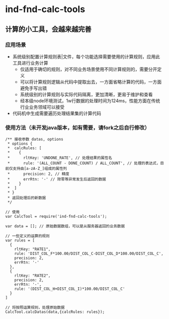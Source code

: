 # ind-fnd-calc-tools
## 计算的小工具，会越来越完善

### 应用场景
- 系统级别配置计算规则表|文件，每个功能选择需要使用的计算规则，应用此工具进行业务计算
  - 仅适用于确切的规则，对不同业务场景使用不同计算规则的，需要分开定义
  - 可以将计算规则逻辑从代码中提取出去，一方面省略计算的代码，一方面避免手写出错
  - 系统级别的计算规则与实际代码隔离，更加清晰，更易于维护和查看
  - 经本级node环境测试，1w行数据的处理时间为124ms，性能方面在传统行业业务领域可以接受
- 代码机中生成需要遍历处理结果集的计算代码

### 使用方法（未开发java版本，如有需要，请fork之后自行修改）
```
/** 接收参数 datas, options
 * options {
 *  calcRules: [
 *    {
 *      rltKey: 'UNDONE_RATE', // 处理结果的属性名
 *      rule: '(ALL_COUNT - DONE_COUNT) / ALL_COUNT', // 处理的表达式，目前仅支持由[a-zA-Z_]组成的属性列
 *      precision: 2, // 精度
 *      errRtn: '-' // 除零等异常发生后返回的数据
 *    }
 *  ]
 * }
 * 返回处理后的新数据
 */

// 使用
var CalcTool = require('ind-fnd-calc-tools');

var data = []; // 原始数据数组，可以是从服务器返回的业务数据

// 一些定义的运算的规则
var rules = [
  {
    rltKey: "RATE1", 
    rule: 'DIST_COL_F*100.00/DIST_COL_C-DIST_COL_D*100.00/DIST_COL_C', 
    precision: 2,
    errRtn: '-'
  },
  {
    rltKey: "RATE2", 
    precision: 2,
    errRtn: '-',
    rule: '(DIST_COL_H+DIST_COL_I)*100.00/DIST_COL_C'
  }
]

// 将按照运算规则，处理原始数据
CalcTool.calcDatas(data,{calcRules: rules});
```
